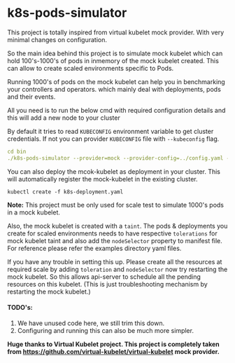 # k8s-pods-simulator

This project is totally inspired from virtual kubelet mock provider. With very minimal changes on configuration.

So the main idea behind this project is to simulate mock kubelet which can hold 100's-1000's of pods in inmemory of the mock kubelet created. This can allow to create scaled environments specific to Pods.

Running 1000's of pods on the mock kubelet can help you in benchmarking your controllers and operators. which mainly deal with deployments, pods and their events.

All you need is to run the below cmd with required configuration details and this will add a new node to your cluster

By default it tries to read ```KUBECONFIG``` environment variable to get cluster credentials. If not you can provider ```KUBECONFIG``` file with ```--kubeconfig``` flag.
```yaml
cd bin
./k8s-pods-simulator --provider=mock --provider-config=../config.yaml --nodename=k8s-pods-simulator
```
You can also deploy the mcok-kubelet as deployment in your cluster. This will automatically register the mock-kubelet in the existing cluster.

```cassandraql
kubectl create -f k8s-deployment.yaml
```



**Note:** This project must be only used for scale test to simulate 1000's pods in a mock kubelet.

Also, the mock kubelet is created with a ```taint```. The pods & deployments you create for scaled environments needs to have respective ```tolerations``` for mock kubelet taint and also add the ```nodeSelector``` property to manifest file. For reference please refer the examples directory yaml files.

If you have any trouble in setting this up. Please create all the resources at required scale by adding ```toleration``` and ```nodeSelector``` now try restarting the mock kubelet. So this allows api-server to schedule all the pending resources on this kubelet. (This is just troubleshooting mechanism by restarting the mock kubelet.)

#### TODO's:

1.  We have unused code here, we still trim this down.
2.  Configuring and running this can also be much more simpler.


**Huge thanks to Virtual Kubelet project. This project is completely taken from https://github.com/virtual-kubelet/virtual-kubelet mock provider.**